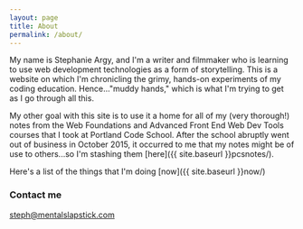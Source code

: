 ```yaml
---
layout: page
title: About
permalink: /about/
---
```


My name is Stephanie Argy, and I'm a writer and filmmaker who is learning to use web development technologies as a form of storytelling. This is a website on which I'm chronicling the grimy, hands-on experiments of my coding education. Hence..."muddy hands," which is what I'm trying to get as I go through all this. 

My other goal with this site is to use it a home for all of my (very thorough!) notes from the Web Foundations and Advanced Front End Web Dev Tools courses that I took at Portland Code School. After the school abruptly went out of business in October 2015, it occurred to me that my notes might be of use to others...so I'm stashing them [here]({{ site.baseurl }}pcsnotes/).

Here's a list of the things that I'm doing [now]({{ site.baseurl }}now/)

### Contact me

[steph@mentalslapstick.com](mailto:steph@mentalslapstick.com)